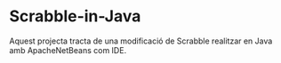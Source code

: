# Scrabble-in-Java
Aquest projecta tracta de una modificació de Scrabble realitzar en Java amb ApacheNetBeans com IDE.
